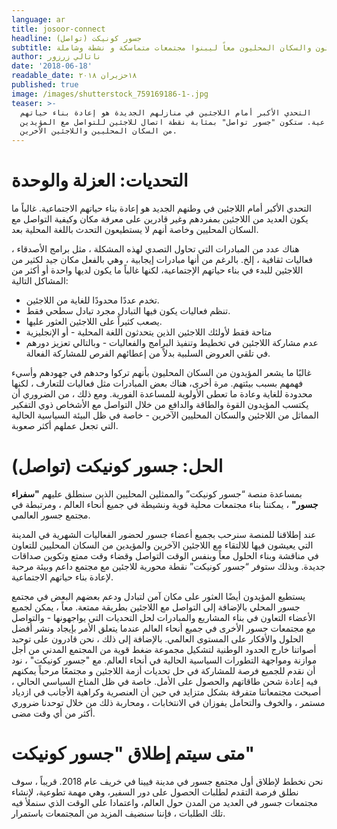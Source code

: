 ```yaml
---
language: ar
title: josoor-connect
headline: (جسور كونيكت (تواصل
subtitle: حيث يتواصل اللاجئون والسكان المحليون معاً ليبنوا مجتمعات متماسكة و نشطة وشاملة
author: ناتالي زرزور
date: '2018-06-18'
readable_date: ١٨حزيران ٢٠١٨
published: true
image: /images/shutterstock_759169186-1-.jpg
teaser: >-
  التحدي الأكبر أمام اللاجئين في منازلهم الجديدة هو إعادة بناء حياتهم
  الاجتماعية. ستكون "جسور تواصل" بمثابة نقطة اتصال للاجئين للتواصل مع المؤيدين
  من السكان المحليين واللاجئين الآخرين.
---
```

# التحديات: العزلة والوحدة

التحدي الأكبر أمام اللاجئين في وطنهم الجديد هو إعادة بناء حياتهم الاجتماعية. غالباً ما يكون العديد من اللاجئين بمفردهم وغير قادرين على معرفة مكان وكيفية التواصل مع السكان المحليين وخاصة أنهم لا يستطيعون التحدث باللغة المحلية بعد.

هناك عدد من المبادرات التي تحاول التصدي لهذه المشكلة ، مثل برامج الأصدقاء ، فعاليات ثقافية ، إلخ. بالرغم من أنها مبادرات إيجابية ، وهي بالفعل مكان جيد لكثير من اللاجئين للبدء في بناء حياتهم الإجتماعية، لكنها غالباً ما يكون لديها واحدة أو أكثر من المشاكل التالية:

* تخدم عددًا محدودًا للغاية من اللاجئين.
* تنظم فعاليات يكون فيها التبادل مجرد تبادل سطحي فقط.
* يصعب كثيراً على اللاجئين العثور عليها.
* متاحة فقط لأولئك اللاجئين الذين يتحدثون اللغة المحلية - أو الإنجليزية
* عدم مشاركة اللاجئين في تخطيط وتنفيذ البرامج والفعاليات - وبالتالي تعزيز دورهم في تلقي العروض السلبية بدلاً من إعطائهم الفرص للمشاركة الفعالة.

غالبًا ما يشعر المؤيدون من السكان المحليون بأنهم تركوا وحدهم في جهودهم وأسيء فهمهم بسبب بيئتهم. مرة أخرى، هناك بعض المبادرات مثل فعاليات للتعارف ، لكنها محدودة للغاية وعادة ما تعطى الأولوية للمساعدة الفورية. ومع ذلك ، من الضروري أن يكتسب المؤيدون القوة والطاقة والدافع من خلال التواصل مع الأشخاص ذوي التفكير المماثل من اللاجئين والسكان المحليين الآخرين - خاصة في ظل البيئة السياسية الحالية التي تجعل عملهم أكثر صعوبة.

# الحل: جسور كونيكت (تواصل)

بمساعدة منصة “جسور كونيكت” والممثلين المحليين الذين سنطلق عليهم **"سفراء جسور"** ، يمكننا بناء مجتمعات محلية  قوية ونشيطة في جميع أنحاء العالم ، ومرتبطة في مجتمع جسور العالمي.  

عند إطلاقنا للمنصة سنرحب بجميع أعضاء جسور لحضور الفعاليات الشهرية في المدينة التي يعيشون فيها للالتقاء مع اللاجئين الآخرين والمؤيدين من السكان المحليين للتعاون في مناقشة وبناء الحلول معاً وبنفس الوقت التواصل وقضاء وقت ممتع وتكوين صداقات جديدة.
وبذلك ستوفر “جسور كونيكت” نقطة محورية للاجئين مع مجتمع داعم وبيئة مرحبة لإعادة بناء حياتهم الاجتماعية.

يستطيع المؤيدون أيضًا العثور على مكان آمن لتبادل ودعم بعضهم البعض في مجتمع جسور المحلي بالإضافة إلى التواصل مع اللاجئين بطريقة ممتعة.
معاً ، يمكن لجميع الأعضاء التعاون في بناء المشاريع والمبادرات لحل التحديات التي يواجهونها  - والتواصل مع مجتمعات جسور الأخرى في جميع أنحاء العالم عندما يتعلق الأمر بإيجاد ونشر أفضل الحلول والأفكار على المستوى العالمي.
بالإضافة إلى ذلك ، نحن قادرون على توحيد أصواتنا خارج الحدود الوطنية لتشكيل مجموعة ضغط قوية من المجتمع المدني من أجل موازنة ومواجهة التطورات السياسية الحالية في أنحاء العالم.
مع "جسور كونيكت" ، نود أن نقدم للجميع فرصة للمشاركة في حل تحديات أزمة اللاجئين و مجتمعًا مرحباً يمكنهم فيه إعادة شحن طاقاتهم والحصول على الأمل. خاصة في ظل المناخ السياسي الحالي ، أصبحت مجتمعاتنا متفرقة بشكل متزايد في حين أن العنصرية وكراهية الأجانب في ازدياد مستمر ، والخوف والتحامل يفوزان في الانتخابات ، ومحاربة ذلك من خلال توحدنا ضروري أكثر من أي وقت مضى.

# 

# متى سيتم إطلاق "جسور كونيكت"

نحن نخطط لإطلاق أول مجتمع جسور في مدينة فيينا في خريف عام 2018. قريباً ، سوف نطلق فرصة التقدم لطلبات الحصول على دور السفير، وهي مهمة تطوعية، لإنشاء مجتمعات جسور في العديد من المدن حول العالم، واعتمادا على الوقت الذي سنملأ فيه تلك الطلبات ، فإننا سنضيف المزيد من المجتمعات باستمرار.

